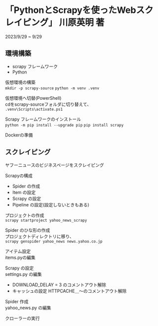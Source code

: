 # 「PythonとScrapyを使ったWebスクレイピング」 川原英明 著

2023/9/29 ~ 9/29  

## 環境構築

- scrapy フレームワーク
- Python

仮想環境の構築  
```mkdir -p scrapy-source```
```python -m venv .venv```

仮想環境へ切替(PowerShell)  
cdをscrapy-sourceフォルダに切り替えて、  
```.venv\Scripts\activate.ps1```

Scrapy フレームワークのインストール  
```python -m pip install --upgrade pip```
```pip install scrapy```

Dockerの準備  

## スクレイピング

ヤフーニュースのビジネスページをスクレイピング

Scrapyの構成  

- Spider の作成
- Item の設定
- Scrapy の設定
- Pipeline の設定(設定しないときもある)

プロジェクトの作成  
```scrapy startproject yahoo_news_scrapy```

Spider のひな形の作成  
プロジェクトディレクトリに移り、  
```scrapy genspider yahoo_news news.yahoo.co.jp```

アイテム設定  
items.pyの編集  

Scrapy の設定  
settings.py の編集  

- DOWNLOAD_DELAY = 3 のコメントアウト解除
- キャッシュの設定 HTTPCACHE＿～のコメントアウト解除

Spider 作成  
yahoo_news.py の編集  

クローラーの実行  


